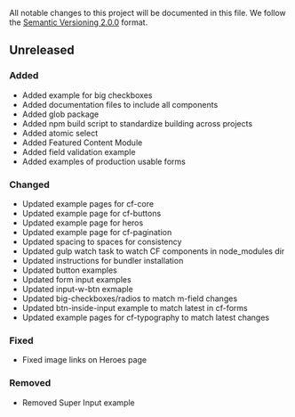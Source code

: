 All notable changes to this project will be documented in this file.
We follow the [Semantic Versioning 2.0.0](http://semver.org/) format.

## Unreleased

### Added

- Added example for big checkboxes
- Added documentation files to include all components
- Added glob package
- Added npm build script to standardize building across projects
- Added atomic select
- Added Featured Content Module
- Added field validation example
- Added examples of production usable forms

### Changed

- Updated example pages for cf-core
- Updated example page for cf-buttons
- Updated example page for heros
- Updated example page for cf-pagination
- Updated spacing to spaces for consistency
- Updated gulp watch task to watch CF components in node_modules dir
- Updated instructions for bundler installation
- Updated button examples
- Updated form input examples
- Updated input-w-btn exmaple
- Updated big-checkboxes/radios to match m-field changes
- Updated btn-inside-input example to match latest in cf-forms
- Updated example pages for cf-typography to match latest changes

### Fixed

- Fixed image links on Heroes page

### Removed

- Removed Super Input example
